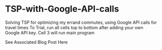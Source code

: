 # TSP-with-Google-API-calls
Solving TSP for optimizing my errand commutes, using Google API calls for travel times
To Trial, run all cells top to bottom after adding your own Google API key. Cell 3 will run main program

See Associated Blog Post Here
